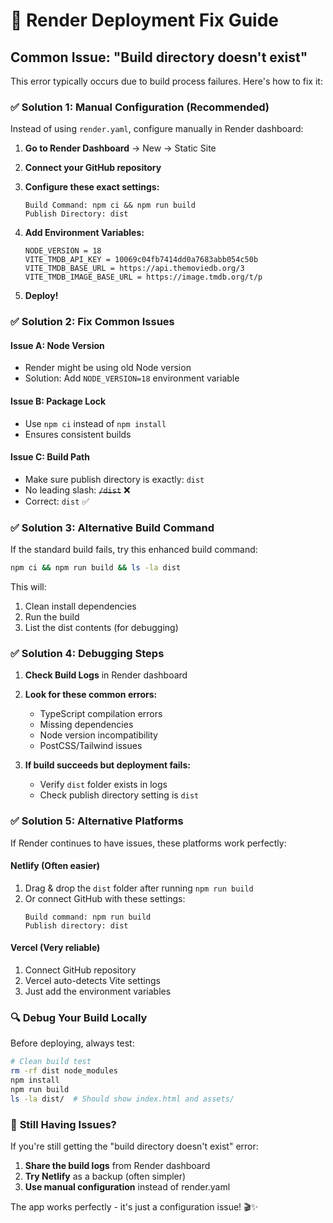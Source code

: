 # 🔧 Render Deployment Fix Guide

## Common Issue: "Build directory doesn't exist"

This error typically occurs due to build process failures. Here's how to fix it:

### ✅ **Solution 1: Manual Configuration (Recommended)**

Instead of using `render.yaml`, configure manually in Render dashboard:

1. **Go to Render Dashboard** → New → Static Site
2. **Connect your GitHub repository**
3. **Configure these exact settings:**

   ```
   Build Command: npm ci && npm run build
   Publish Directory: dist
   ```

4. **Add Environment Variables:**
   ```
   NODE_VERSION = 18
   VITE_TMDB_API_KEY = 10069c04fb7414dd0a7683abb054c50b
   VITE_TMDB_BASE_URL = https://api.themoviedb.org/3
   VITE_TMDB_IMAGE_BASE_URL = https://image.tmdb.org/t/p
   ```

5. **Deploy!**

### ✅ **Solution 2: Fix Common Issues**

#### **Issue A: Node Version**
- Render might be using old Node version
- Solution: Add `NODE_VERSION=18` environment variable

#### **Issue B: Package Lock**
- Use `npm ci` instead of `npm install`
- Ensures consistent builds

#### **Issue C: Build Path**
- Make sure publish directory is exactly: `dist`
- No leading slash: ~~`/dist`~~ ❌
- Correct: `dist` ✅

### ✅ **Solution 3: Alternative Build Command**

If the standard build fails, try this enhanced build command:

```bash
npm ci && npm run build && ls -la dist
```

This will:
1. Clean install dependencies
2. Run the build
3. List the dist contents (for debugging)

### ✅ **Solution 4: Debugging Steps**

1. **Check Build Logs** in Render dashboard
2. **Look for these common errors:**
   - TypeScript compilation errors
   - Missing dependencies
   - Node version incompatibility
   - PostCSS/Tailwind issues

3. **If build succeeds but deployment fails:**
   - Verify `dist` folder exists in logs
   - Check publish directory setting is `dist`

### ✅ **Solution 5: Alternative Platforms**

If Render continues to have issues, these platforms work perfectly:

#### **Netlify (Often easier)**
1. Drag & drop the `dist` folder after running `npm run build`
2. Or connect GitHub with these settings:
   ```
   Build command: npm run build
   Publish directory: dist
   ```

#### **Vercel (Very reliable)**
1. Connect GitHub repository
2. Vercel auto-detects Vite settings
3. Just add the environment variables

### 🔍 **Debug Your Build Locally**

Before deploying, always test:

```bash
# Clean build test
rm -rf dist node_modules
npm install
npm run build
ls -la dist/  # Should show index.html and assets/
```

### 📧 **Still Having Issues?**

If you're still getting the "build directory doesn't exist" error:

1. **Share the build logs** from Render dashboard
2. **Try Netlify** as a backup (often simpler)
3. **Use manual configuration** instead of render.yaml

The app works perfectly - it's just a configuration issue! 🎬✨
